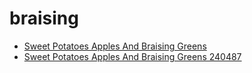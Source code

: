 # braising

 * [Sweet Potatoes Apples And Braising Greens](../../index/s/sweet-potatoes-apples-and-braising-greens-240487.json)
 * [Sweet Potatoes Apples And Braising Greens 240487](../../index/s/sweet-potatoes-apples-and-braising-greens-240487.json)
